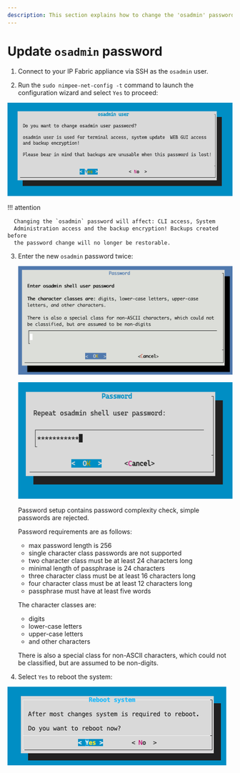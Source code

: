 ```yaml
---
description: This section explains how to change the 'osadmin' password in the IP Fabric Boot Wizard.
---
```


# Update `osadmin` password

1. Connect to your IP Fabric appliance via SSH as the `osadmin` user.

2. Run the `sudo nimpee-net-config -t` command to launch the configuration
   wizard and select `Yes` to proceed:

  ![Do you want to change osadmin user password?](osadmin_password_change2.png)

  !!! attention

      Changing the `osadmin` password will affect: CLI access, System
      Administration access and the backup encryption! Backups created before
      the password change will no longer be restorable.

3. Enter the new `osadmin` password twice:

   ![Enter osadmin shell user password](osadmin_password_change3.png)

   ![Repeat osadmin user password](osadmin_password_change4.png)

   Password setup contains password complexity check, simple passwords are
   rejected.

   Password requirements are as follows:

   - max password length is 256
   - single character class passwords are not supported
   - two character class must be at least 24 characters long
   - minimal length of passphrase is 24 characters
   - three character class must be at least 16 characters long
   - four character class must be at least 12 characters long
   - passphrase must have at least five words

   The character classes are:

   - digits
   - lower-case letters
   - upper-case letters
   - and other characters

   There is also a special class for non-ASCII characters, which could not be 
   classified, but are assumed to be non-digits.

4. Select `Yes` to reboot the system:

  ![Reboot system](reboot.png)

